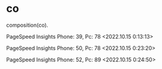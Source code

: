 # co
composition(co).

PageSpeed Insights
Phone: 39, Pc: 78
<2022.10.15 0:13:13>

PageSpeed Insights
Phone: 50, Pc: 78
<2022.10.15 0:23:20>

PageSpeed Insights
Phone: 52, Pc: 89
<2022.10.15 0:24:50>